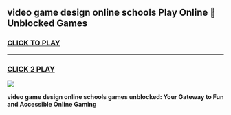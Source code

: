 
## video game design online schools Play Online 👋 Unblocked Games
<h3>
<a href="https://news.freeplayer.one?title=video_game_design_online_schools&ref=17GH">CLICK TO PLAY</a></h3>
<hr>

<h3>
<a href="https://news.freeplayer.one?title=video_game_design_online_schools&ref=17GH">CLICK 2 PLAY</a>
  
</h3>

<a href="https://news.freeplayer.one?title=video_game_design_online_schools&ref=17GH/"><img src="https://clearcache.store/games.png"></a>


**video game design online schools games unblocked: Your Gateway to Fun and Accessible Online Gaming**
